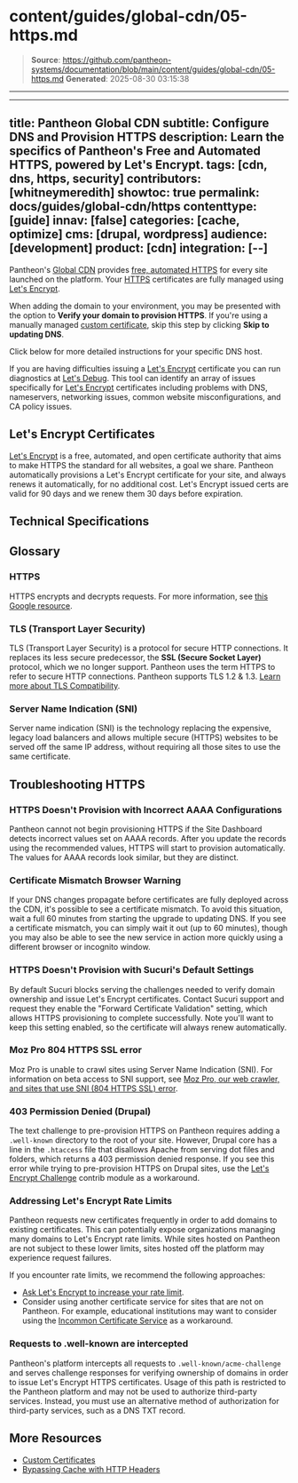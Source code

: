 # content/guides/global-cdn/05-https.md

> **Source**: https://github.com/pantheon-systems/documentation/blob/main/content/guides/global-cdn/05-https.md
> **Generated**: 2025-08-30 03:15:38

---

---
title: Pantheon Global CDN
subtitle: Configure DNS and Provision HTTPS
description: Learn the specifics of Pantheon's Free and Automated HTTPS, powered by Let's Encrypt.
tags: [cdn, dns, https, security]
contributors: [whitneymeredith]
showtoc: true
permalink: docs/guides/global-cdn/https
contenttype: [guide]
innav: [false]
categories: [cache, optimize]
cms: [drupal, wordpress]
audience: [development]
product: [cdn]
integration: [--]
---

Pantheon's [Global CDN](/guides/global-cdn) provides [free, automated HTTPS](https://pantheon.io/features/managed-https) for every site launched on the platform. Your [HTTPS](/guides/global-cdn/https) certificates are fully managed using [Let's Encrypt](https://letsencrypt.org).

<Partial file="configure-dns.md" />

<Alert type="info" title="Note">

When adding the domain to your environment, you may be presented with the option to **Verify your domain to provision HTTPS**. If you're using a manually managed [custom certificate](/custom-certificates#option-2-manually-managed-custom-certificates), skip this step by clicking **Skip to updating DNS**.

</Alert>

Click below for more detailed instructions for your specific DNS host.

<Accordion title="DNS Host-Specific Instructions" id="host-specific2" icon="info-sign">

<DNSProviderDocs />

If you are having difficulties issuing a [Let's Encrypt](https://letsencrypt.org) certificate you can run diagnostics at [Let's Debug](https://letsdebug.net/). This tool can identify an array of issues specifically for [Let's Encrypt](https://letsencrypt.org) certificates including problems with DNS, nameservers, networking issues, common website misconfigurations, and CA policy issues.

</Accordion>

<Partial file="enable-https.md" />

## Let's Encrypt Certificates

[Let's Encrypt](https://letsencrypt.org) is a free, automated, and open certificate authority that aims to make HTTPS the standard for all websites, a goal we share. Pantheon automatically provisions a Let's Encrypt certificate for your site, and always renews it automatically, for no additional cost. Let's Encrypt issued certs are valid for 90 days and we renew them 30 days before expiration.

<Partial file="https-requirements.md" />

## Technical Specifications

<Partial file="tables/https-specs.md" />


## Glossary

### HTTPS

HTTPS encrypts and decrypts requests. For more information, see [this Google resource](https://support.google.com/webmasters/answer/6073543?hl=en).

### TLS (Transport Layer Security)
TLS (Transport Layer Security) is a protocol for secure HTTP connections. It replaces its less secure predecessor, the **SSL (Secure Socket Layer)** protocol, which we no longer support. Pantheon uses the term HTTPS to refer to secure HTTP connections. Pantheon supports TLS 1.2 & 1.3. [Learn more about TLS Compatibility](/tls-compatibility).

### Server Name Indication (SNI)

Server name indication (SNI) is the technology replacing the expensive, legacy load balancers and allows multiple secure (HTTPS) websites to be served off the same IP address, without requiring all those sites to use the same certificate.

## Troubleshooting HTTPS

### HTTPS Doesn't Provision with Incorrect AAAA Configurations

Pantheon cannot not begin provisioning HTTPS if the Site Dashboard detects incorrect values set on AAAA records. After you update the records using the recommended values, HTTPS will start to provision automatically. The values for AAAA records look similar, but they are distinct.

### Certificate Mismatch Browser Warning

If your DNS changes propagate before certificates are fully deployed across the CDN, it's possible to see a certificate mismatch. To avoid this situation, wait a full 60 minutes from starting the upgrade to updating DNS. If you see a certificate mismatch, you can simply wait it out (up to 60 minutes), though you may also be able to see the new service in action more quickly using a different browser or incognito window.

### HTTPS Doesn't Provision with Sucuri's Default Settings

By default Sucuri blocks serving the challenges needed to verify domain ownership and issue Let's Encrypt certificates. Contact Sucuri support and request they enable the "Forward Certificate Validation" setting, which allows HTTPS provisioning to complete successfully. Note you'll want to keep this setting enabled, so the certificate will always renew automatically.

### Moz Pro 804 HTTPS SSL error

Moz Pro is unable to crawl sites using Server Name Indication (SNI). For information on beta access to SNI support, see [Moz Pro, our web crawler, and sites that use SNI (804 HTTPS SSL) error](https://moz.com/community/q/moz-pro-our-web-crawler-and-sites-that-use-sni).

### 403 Permission Denied (Drupal)

The text challenge to pre-provision HTTPS on Pantheon requires adding a `.well-known` directory to the root of your site. However, Drupal core has a line in the `.htaccess` file that disallows Apache from serving dot files and folders, which returns a 403 permission denied response. If you see this error while trying to  pre-provision HTTPS on Drupal sites, use the [Let's Encrypt Challenge](https://www.drupal.org/project/letsencrypt_challenge) contrib module as a workaround.


### Addressing Let's Encrypt Rate Limits

Pantheon requests new certificates frequently in order to add domains to existing certificates. This can potentially expose  organizations managing many domains to Let's Encrypt rate limits. While sites hosted on Pantheon are not subject to these lower limits, sites hosted off the platform may experience request failures.

If you encounter rate limits, we recommend the following approaches:

- [Ask Let's Encrypt to increase your rate limit](https://docs.google.com/forms/d/e/1FAIpQLSetFLqcyPrnnrom2Kw802ZjukDVex67dOM2g4O8jEbfWFs3dA/viewform).
- Consider using another certificate service for sites that are not on Pantheon. For example, educational institutions may want to consider using the [Incommon Certificate Service](https://www.incommon.org/certificates/) as a workaround.

### Requests to .well-known are intercepted

Pantheon's platform intercepts all requests to `.well-known/acme-challenge` and serves challenge responses for verifying ownership of domains in order to issue Let's Encrypt HTTPS certificates. Usage of this path is restricted to the Pantheon platform and may not be used to authorize third-party services. Instead, you must use an alternative method of authorization for third-party services, such as a DNS TXT record.

## More Resources

- [Custom Certificates](/custom-certificates#option-2-manually-managed-custom-certificates)
- [Bypassing Cache with HTTP Headers](/cache-control)